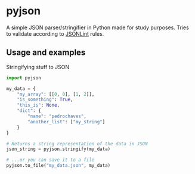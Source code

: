 pyjson
======

A simple JSON parser/stringifier in Python made for study purposes. Tries to validate according to [JSONLint](http://jsonlint.com/) rules.

## Usage and examples

Stringifying stuff to JSON

```python
import pyjson

my_data = {
    "my_array": [[0, 0], [1, 2]],
    "is_something": True,
    "this_is": None,
    "dict": {
        "name": "pedrochaves",
        "another_list": ["my_string"]
    }
}

# Returns a string representation of the data in JSON
json_string = pyjson.stringify(my_data)

# ...or you can save it to a file
pyjson.to_file("my_data.json", my_data)
```
